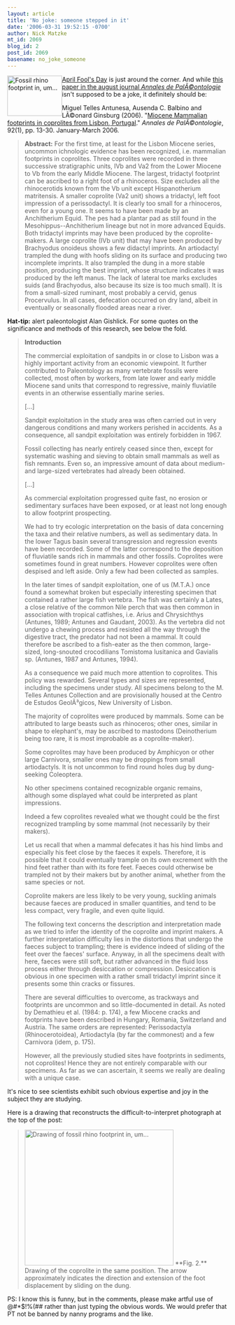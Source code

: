 ```yaml
---
layout: article
title: 'No joke: someone stepped in it'
date: '2006-03-31 19:52:15 -0700'
author: Nick Matzke
mt_id: 2069
blog_id: 2
post_id: 2069
basename: no_joke_someone
---
```

<img src="/PT/uploads/2006/Antunesa_etal_2006_rhino_print_in_coprolite_small.gif" alt="Fossil rhino footprint in, um..." width="125" height="92" style="float:left;" />[April Fool's Day](http://www.google.com/search?sourceid=mozclient&amp;ie=utf-8&amp;oe=utf-8&amp;q=April+fools+day) is just around the corner.  And while [this paper in the august journal  _Annales de PalÃ©ontologie_](http://dx.doi.org/10.1016/j.annpal.2005.09.002) isn't supposed to be a joke, it definitely should be:

Miguel Telles Antunesa, Ausenda C. Balbino and LÃ©onard Ginsburg (2006). "[Miocene Mammalian footprints in coprolites from Lisbon, Portugal](http://dx.doi.org/10.1016/j.annpal.2005.09.002)." _Annales de PalÃ©ontologie_, 92(1), pp. 13-30. January-March 2006.

> **Abstract:** For the first time, at least for the Lisbon Miocene series, uncommon ichnologic evidence has been recognized, i.e. mammalian footprints in coprolites. Three coprolites were recorded in three successive stratigraphic units, IVb and Va2 from the Lower Miocene to Vb from the early Middle Miocene. The largest, tridactyl footprint can be ascribed to a right foot of a rhinoceros. Size excludes all the rhinocerotids known from the Vb unit except Hispanotherium matritensis. A smaller coprolite (Va2 unit) shows a tridactyl, left foot impression of a perissodactyl. It is clearly too small for a rhinoceros, even for a young one. It seems to have been made by an Anchitherium Equid. The pes had a plantar pad as still found in the Mesohippus--Anchitherium lineage but not in more advanced Equids. Both tridactyl imprints may have been produced by the coprolite-makers. A large coprolite (IVb unit) that may have been produced by Brachyodus onoideus shows a few didactyl imprints. An artiodactyl trampled the dung with hoofs sliding on its surface and producing two incomplete imprints. It also trampled the dung in a more stable position, producing the best imprint, whose structure indicates it was produced by the left manus. The lack of lateral toe marks excludes suids (and Brachyodus, also because its size is too much small). It is from a small-sized ruminant, most probably a cervid, genus Procervulus. In all cases, defecation occurred on dry land, albeit in eventually or seasonally flooded areas near a river.

**Hat-tip:** alert paleontologist Alan Gishlick.  For some quotes on the significance and methods of this research, see below the fold.

> **Introduction**
> 
> The commercial exploitation of sandpits in or close to Lisbon was a highly important activity from an economic viewpoint. It further contributed to Paleontology as many vertebrate fossils were collected, most often by workers, from late lower and early middle Miocene sand units that correspond to regressive, mainly fluviatile events in an otherwise essentially marine series.
> 
> \[...\]
> 
> Sandpit exploitation in the study area was often carried out in very dangerous conditions and many workers perished in accidents. As a consequence, all sandpit exploitation was entirely forbidden in 1967.
> 
> Fossil collecting has nearly entirely ceased since then, except for systematic washing and sieving to obtain small mammals as well as fish remnants. Even so, an impressive amount of data about medium- and large-sized vertebrates had already been obtained.
> 
> \[...\]
> 
> As commercial exploitation progressed quite fast, no erosion or sedimentary surfaces have been exposed, or at least not long enough to allow footprint prospecting.
> 
> We had to try ecologic interpretation on the basis of data concerning the taxa and their relative numbers, as well as sedimentary data. In the lower Tagus basin several transgression and regression events have been recorded. Some of the latter correspond to the deposition of fluviatile sands rich in mammals and other fossils. Coprolites were sometimes found in great numbers. However coprolites were often despised and left aside. Only a few had been collected as samples.
> 
> In the later times of sandpit exploitation, one of us (M.T.A.) once found a somewhat broken but especially interesting specimen that contained a rather large fish vertebra. The fish was certainly a Lates, a close relative of the common Nile perch that was then common in association with tropical catfishes, i.e. Arius and Chrysichthys (Antunes, 1989; Antunes and Gaudant, 2003). As the vertebra did not undergo a chewing process and resisted all the way through the digestive tract, the predator had not been a mammal. It could therefore be ascribed to a fish-eater as the then common, large-sized, long-snouted crocodilians Tomistoma lusitanica and Gavialis sp. (Antunes, 1987 and Antunes, 1994).
> 
> As a consequence we paid much more attention to coprolites. This policy was rewarded. Several types and sizes are represented, including the specimens under study. All specimens belong to the M. Telles Antunes Collection and are provisionally housed at the Centro de Estudos GeolÃ³gicos, New University of Lisbon.
> 
> The majority of coprolites were produced by mammals. Some can be attributed to large beasts such as rhinoceros; other ones, similar in shape to elephant's, may be ascribed to mastodons (Deinotherium being too rare, it is most improbable as a coprolite-maker).
> 
> Some coprolites may have been produced by Amphicyon or other large Carnivora, smaller ones may be droppings from small artiodactyls. It is not uncommon to find round holes dug by dung-seeking Coleoptera.
> 
> No other specimens contained recognizable organic remains, although some displayed what could be interpreted as plant impressions.
> 
> Indeed a few coprolites revealed what we thought could be the first recognized trampling by some mammal (not necessarily by their makers).
> 
> Let us recall that when a mammal defecates it has his hind limbs and especially his feet close by the faeces it expels. Therefore, it is possible that it could eventually trample on its own excrement with the hind feet rather than with its fore feet. Faeces could otherwise be trampled not by their makers but by another animal, whether from the same species or not.
> 
> Coprolite makers are less likely to be very young, suckling animals because faeces are produced in smaller quantities, and tend to be less compact, very fragile, and even quite liquid.
> 
> The following text concerns the description and interpretation made as we tried to infer the identity of the coprolite and imprint makers. A further interpretation difficulty lies in the distortions that undergo the faeces subject to trampling; there is evidence indeed of sliding of the feet over the faeces' surface. Anyway, in all the specimens dealt with here, faeces were still soft, but rather advanced in the fluid loss process either through desiccation or compression. Desiccation is obvious in one specimen with a rather small tridactyl imprint since it presents some thin cracks or fissures.
> 
> There are several difficulties to overcome, as trackways and footprints are uncommon and so little-documented in detail. As noted by Demathieu et al. (1984: p. 174), a few Miocene cracks and footprints have been described in Hungary, Romania, Switzerland and Austria. The same orders are represented: Perissodactyla (Rhinocerotoidea), Artiodactyla (by far the commonest) and a few Carnivora (idem, p. 175).
> 
> However, all the previously studied sites have footprints in sediments, not coprolites! Hence they are not entirely comparable with our specimens. As far as we can ascertain, it seems we really are dealing with a unique case.

It's nice to see scientists exhibit such obvious expertise and joy in the subject they are studying.

Here is a drawing that reconstructs the difficult-to-interpret photograph at the top of the post:

> <img src="/PT/uploads/2006/Antunesa_etal_2006_rhino_print_in_coprolite_drawing.gif" alt="Drawing of fossil rhino footprint in, um..." width="340" height="310" style="" />
> **Fig. 2.** Drawing of the coprolite in the same position. The arrow approximately indicates the direction and extension of the foot displacement by sliding on the dung.

PS: I know this is funny, but in the comments, please make artful use of @#\*$!%(## rather than just typing the obvious words.  We would prefer that PT not be banned by nanny programs and the like.
